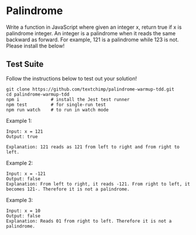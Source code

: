 # Palindrome
Write a function in JavaScript where given an integer x, return true if x is palindrome integer.
An integer is a palindrome when it reads the same backward as forward.
For example, 121 is a palindrome while 123 is not. Please install the below!

## Test Suite
Follow the instructions below to test out your solution!
```
git clone https://github.com/textchimp/palindrome-warmup-tdd.git
cd palindrome-warmup-tdd
npm i            # install the Jest test runner
npm test         # for single-run test
npm run watch    # to run in watch mode
```

Example 1:
```
Input: x = 121
Output: true

Explanation: 121 reads as 121 from left to right and from right to left.
```
Example 2:
```
Input: x = -121
Output: false
Explanation: From left to right, it reads -121. From right to left, it becomes 121-. Therefore it is not a palindrome.
```
Example 3:
```
Input: x = 10
Output: false
Explanation: Reads 01 from right to left. Therefore it is not a palindrome.
```


